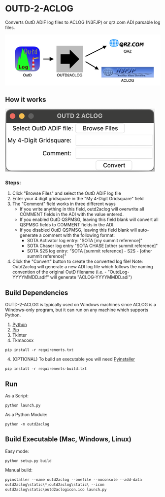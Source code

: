 # OUTD-2-ACLOG

Converts OutD ADIF log files to ACLOG (N3FJP) or qrz.com ADI parsable log files.

![OUTD-2-ACLOG Workflow](outd2aclog/static/OUTD2ACLOG_Workflow.png)

## How it works

![OUTD-2-ACLOG Mac Screenshot](outd2aclog/static/outd2aclog_mac_screenshot.png)

<h3>Steps:</h3>

1. Click "Browse Files" and select the OutD ADIF log file
2. Enter your 4 digit gridsquare in the "My 4-Digit Gridsquare" field
3. The "Comment" field works in three different ways <br>
    * If you write anything in this field, outd2aclog will overwrite all COMMENT fields in the ADI with the value entered. <br>
    * If you enabled OutD QSPMSG, leaving this field blank will convert all QSPMSG fields to COMMENT fields in the ADI. <br>
    * If you disabled OutD QSPMSG, leaving this field blank will auto-generate a comment with the following format: <br>
        * SOTA Activator log entry: "SOTA \[my summit reference\]" <br>
        * SOTA Chaser log entry "SOTA CHASE \[other summit reference\]" <br>
        * SOTA S2S log entry: "SOTA \[summit reference\] - S2S - \[other summit reference\]" <br>
4. Click the "Convert" button to create the converted log file! Note: Outd2aclog will generate a new ADI log file which follows the naming convention of the original OutD filename (i.e. - "OutdLog-YYYYMMDD.adif" will generate "ACLOG-YYYYMMDD.adi")

## Build Dependencies

OUTD-2-ACLOG is typically used on Windows machines since ACLOG is a Windows-only program, but it can run on any machine
which supports Python.

1. [Python](https://www.python.org/downloads/)
2. [Pip](https://pip.pypa.io/en/stable/installing/)
3. Tkinter
4. Tkmacosx

```shell
pip install -r requirements.txt
```

4. (OPTIONAL) To build an executable you will need [Pyinstaller](https://www.pyinstaller.org/downloads.html)

```shell
pip install -r requirements-build.txt
```

## Run

As a Script:

```shell
python launch.py
```

As a Python Module:

```shell
python -m outd2aclog
```

## Build Executable (Mac, Windows, Linux)

Easy mode:

```shell
python setup.py build
```

Manual build:

```shell
pyinstaller --name outd2aclog --onefile --noconsole --add-data outd2aclog\static\*;outd2aclog\static\ --icon outd2aclog\static\outd2aclogicon.ico launch.py
```
